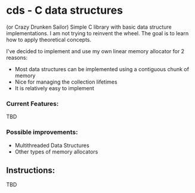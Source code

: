 # cds - C data structures
(or Crazy Drunken Sailor)
Simple C library with basic data structure implementations.
I am not trying to reinvent the wheel. The goal is to learn how to apply theoretical concepts.

I've decided to implement and use my own linear memory allocator for 2 reasons:
* Most data structures can be implemented using a contiguous chunk of memory 
* Nice for managing the collection lifetimes
* It is relatively easy to implement

### Current Features:
TBD

### Possible improvements:
- Multithreaded Data Structures
- Other types of memory allocators

## Instructions:
TBD